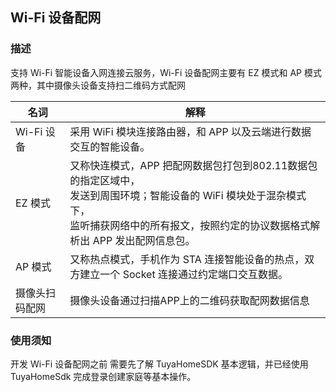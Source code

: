 ## Wi-Fi 设备配网

### 描述

支持 Wi-Fi 智能设备入网连接云服务，Wi-Fi 设备配网主要有 EZ 模式和 AP 模式两种，其中摄像头设备支持扫二维码方式配网


| 名词       | 解释                                                     |
| --------   | -------------------------------------------------------  |
| Wi-Fi 设备   | 采用 WiFi 模块连接路由器，和 APP 以及云端进行数据交互的智能设备。|
| EZ 模式      | 又称快连模式，APP 把配网数据包打包到802.11数据包的指定区域中，<br> 发送到周围环境；智能设备的 WiFi 模块处于混杂模式下，<br> 监听捕获网络中的所有报文，按照约定的协议数据格式解析出 APP 发出配网信息包。 |
| AP 模式      | 又称热点模式，手机作为 STA 连接智能设备的热点，双方建立一个 Socket 连接通过约定端口交互数据。 |
| 摄像头扫码配网      | 摄像头设备通过扫描APP上的二维码获取配网数据信息 |


### 使用须知

开发 Wi-Fi 设备配网之前 需要先了解 TuyaHomeSDK 基本逻辑，并已经使用 TuyaHomeSdk 完成登录创建家庭等基本操作。

